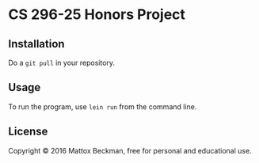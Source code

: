# CS 296-25 Honors Project

## Installation

Do a `git pull` in your repository.

## Usage

To run the program, use `lein run` from the command line.

## License

Copyright © 2016 Mattox Beckman, free for personal and educational use.

